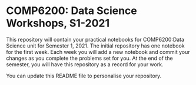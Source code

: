 # COMP6200: Data Science Workshops, S1-2021

This repository will contain your practical notebooks for COMP6200:Data Science unit for Semester 1, 2021. The initial repository has one notebook for the first week. Each week you will add a new notebook and commit your changes as you complete the problems set for you. At the end of the semester, you will have this repository as a record for your work.

You can update this README file to personalise your repository.
